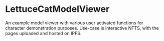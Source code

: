 # LettuceCatModelViewer

An example model viewer with various user activated functions for character demonstration purposes.
Use-case is interactive NFTS, with the pages uploaded and hosted on IPFS. 
